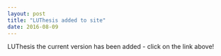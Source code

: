 ```yaml
---
layout: post
title: "LUThesis added to site"
date: 2016-08-09
---
```

LUThesis the current version has been added - click on the link above!
